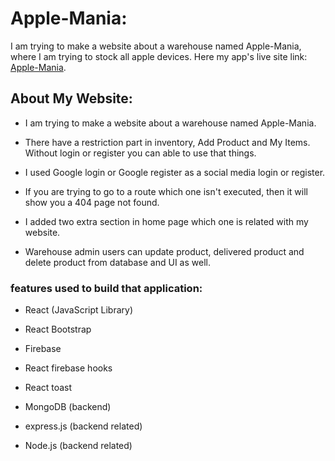 # Apple-Mania:

I am trying to make a website about a warehouse named Apple-Mania, where I am trying to stock all apple devices. Here my app's live site link: [Apple-Mania](https://assignment-10-cc88c.web.app/).

## About My Website:

* I am trying to make a website about a warehouse named Apple-Mania.

* There have a restriction part in inventory, Add Product and My Items. Without login or register you can able to use that things.

* I used Google login or Google register as a social media login or register.

* If you are trying to go to a route which one isn't executed, then it will show you a 404 page not found.

* I added two extra section in home page which one is related with my website.

* Warehouse admin users can update product, delivered product and delete product from database and UI as well.

### features used to build that application:

* React (JavaScript Library)

* React Bootstrap

* Firebase 

* React firebase hooks

* React toast

* MongoDB (backend)

* express.js (backend related)

* Node.js (backend related)
